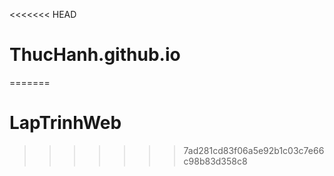 <<<<<<< HEAD
# ThucHanh.github.io
=======
# LapTrinhWeb
>>>>>>> 7ad281cd83f06a5e92b1c03c7e66c98b83d358c8
